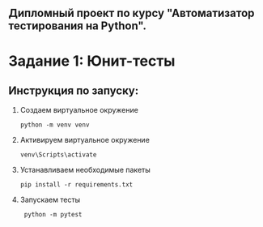 ## Дипломный проект по курсу "Автоматизатор тестирования на Python". 
# Задание 1: Юнит-тесты

## Инструкция по запуску:

1. Создаем виртуальное окружение
   ```
   python -m venv venv
   ```
2. Активируем виртуальное окружение
   ```
   venv\Scripts\activate
   ```
3. Устанавливаем необходимые пакеты
   ```
   pip install -r requirements.txt
   ```
4. Запускаем тесты
   ```
    python -m pytest 
   ```
